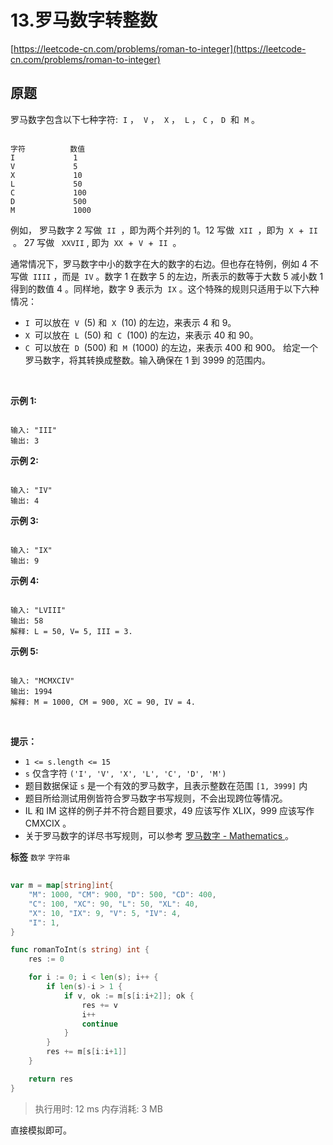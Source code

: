 # 13.罗马数字转整数
[https://leetcode-cn.com/problems/roman-to-integer](https://leetcode-cn.com/problems/roman-to-integer) 
## 原题
罗马数字包含以下七种字符:  `I` ，  `V` ，  `X` ，  `L` ， `C` ， `D`  和  `M` 。

```

字符          数值
I             1
V             5
X             10
L             50
C             100
D             500
M             1000
```
例如， 罗马数字 2 写做  `II`  ，即为两个并列的 1。12 写做  `XII`  ，即为  `X`  +  `II`  。 27 写做   `XXVII` , 即为  `XX`  +  `V`  +  `II`  。

通常情况下，罗马数字中小的数字在大的数字的右边。但也存在特例，例如 4 不写做  `IIII` ，而是  `IV` 。数字 1 在数字 5 的左边，所表示的数等于大数 5 减小数 1 得到的数值 4 。同样地，数字 9 表示为  `IX` 。这个特殊的规则只适用于以下六种情况：
-  `I`  可以放在  `V`  (5) 和  `X`  (10) 的左边，来表示 4 和 9。
-  `X`  可以放在  `L`  (50) 和  `C`  (100) 的左边，来表示 40 和 90。 
-  `C`  可以放在  `D`  (500) 和  `M`  (1000) 的左边，来表示 400 和 900。
给定一个罗马数字，将其转换成整数。输入确保在 1 到 3999 的范围内。

 

 **示例 1:** 

```

输入: "III"
输出: 3
```
 **示例 2:** 

```

输入: "IV"
输出: 4
```
 **示例 3:** 

```

输入: "IX"
输出: 9
```
 **示例 4:** 

```

输入: "LVIII"
输出: 58
解释: L = 50, V= 5, III = 3.

```
 **示例 5:** 

```

输入: "MCMXCIV"
输出: 1994
解释: M = 1000, CM = 900, XC = 90, IV = 4.
```
 

 **提示：** 
-  `1 <= s.length <= 15` 
-  `s` 仅含字符 `('I', 'V', 'X', 'L', 'C', 'D', 'M')` 
- 题目数据保证 `s` 是一个有效的罗马数字，且表示整数在范围 `[1, 3999]` 内
- 题目所给测试用例皆符合罗马数字书写规则，不会出现跨位等情况。
- IL 和 IM 这样的例子并不符合题目要求，49 应该写作 XLIX，999 应该写作 CMXCIX 。
- 关于罗马数字的详尽书写规则，可以参考 <a href="https://b2b.partcommunity.com/community/knowledge/zh_CN/detail/10753/%E7%BD%97%E9%A9%AC%E6%95%B0%E5%AD%97#knowledge_article">罗马数字 - Mathematics </a>。
 
**标签**
`数学` `字符串` 


## 
```go
var m = map[string]int{
	"M": 1000, "CM": 900, "D": 500, "CD": 400,
	"C": 100, "XC": 90, "L": 50, "XL": 40,
	"X": 10, "IX": 9, "V": 5, "IV": 4,
	"I": 1,
}

func romanToInt(s string) int {
	res := 0

	for i := 0; i < len(s); i++ {
		if len(s)-i > 1 {
			if v, ok := m[s[i:i+2]]; ok {
				res += v
				i++
				continue
			}
		}
		res += m[s[i:i+1]]
	}

	return res
}
```
>执行用时: 12 ms
内存消耗: 3 MB

直接模拟即可。
